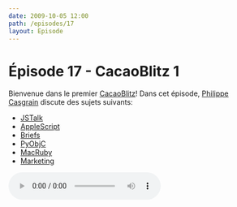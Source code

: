 ```yaml
---
date: 2009-10-05 12:00
path: /episodes/17
layout: Episode
---
```

# Épisode 17 - CacaoBlitz 1
<p>Bienvenue dans le premier <a href="https://archive.org/download/cacaocast/cacaoblitz_1.mp3" title="CacaoBlitz 1">CacaoBlitz</a>! Dans cet épisode, <a href="http://www.twitter.com/philippec" title="Philippe Casgrain sur Twitter">Philippe Casgrain</a> discute des sujets suivants:</p>
<ul><li><a href="http://github.com/ccgus/jstalk" title="JSTalk">JSTalk</a></li>
<li><a href="http://www.barebones.com/products/yojimbo/" title="AppleScript">AppleScript</a></li>
<li><a href="http://giveabrief.com/" title="Briefs">Briefs</a></li>
<li><a href="http://developer.apple.com/cocoa/pyobjc.html" title="PyObjC">PyObjC</a></li>
<li><a href="http://macruby.org/" title="MacRuby">MacRuby</a></li>
<li><a href="http://www.gigliwood.com/weblog/Business/indie-marketing-3.html" title="Marketing">Marketing</a></li>
</ul>
<p><audio controls><source src="https://archive.org/download/cacaocast/cacaoblitz_1.mp3" type="audio/mpeg"><source src="https://archive.org/download/cacaocast/cacaoblitz_1.mp3" type="audio/mp4">Votre navigateur ne supporte pas l'élément audio / Your browser does not support the audio element.</audio></p>
